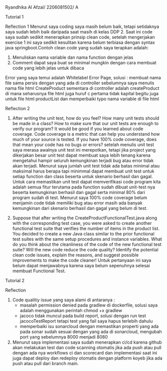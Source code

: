 Ryandhika Al Afzal/ 2206081502/ A

Tutorial 1

Reflection 1
Menurut saya coding saya masih belum baik, tetapi setidaknya saya sudah lebih baik daripada saat masih di kelas DDP 2. Saat ini code saya sudah sedikit menerapkan prinsip clean code, setelah mengerjakan exercise 1 ini saya sedikit kesulitan karena belum terbiasa dengan syntax java springboot.Contoh clean code yang sudah saya terapkan adalah:
1. Menuliskan nama variable dan nama function dengan jelas
2. Comment dapat saya buat se minimal mungkin dengan cara membuat code yang lebih jelas untuk dibaca

Error yang saya temui adalah Whitelabel Error Page, solusi : membuat nama file sama persis dengan yang ada di controller sebelumnya saya menulis nama file html CreateProduct sementara di controller adalah createProduct di mana seharusnya file html juga huruf c pertama tidak kapital begitu juga untuk file html productList dan memperbaiki typo nama variable di file html

Reflection 2
1. After writing the unit test, how do you feel? How many unit tests should be made in a class? How to make sure that our unit tests are enough to verify our program? It would be good if you learned about code coverage. Code coverage is a metric that can help you understand how much of your source is tested. If you have 100% code coverage, does that mean your code has no bugs or errors? 
setelah menulis unit test saya merasa awalnya unit test ini merepotkan, tetapi jika project yang dikerjakan besar unit test dapat membuat saya lebih tenang karena mengetahui hampir seluruh kemungkinan terjadi bug atau error tidak akan terjadi. Menurut saya jumlah unit test tidak ada batas minimal atau maksimal harus berapa tapi minimmal dapat membuat unit test untuk setiap function dan class beserta untuk skenario berhasil dan gagal. Untuk cara memastikan unit test dapat memverifikasi code program kita adalah semua fitur terutama pada function sudah dibuat unit-test nya beserta kemungkinan berhasil dan gagal serta minimal 80% dari program sudah di test. Menurut saya 100% code coverage belum menjamin code tidak memiliki bug atau error masih ada banyak kemungkinan dari skenario berhasil dan gagal yang belum di test.

2. Suppose that after writing the CreateProductFunctionalTest.java along with the corresponding test case, you were asked to create another functional test suite that verifies the number of items in the product list. You decided to create a new Java class similar to the prior functional test suites with the same setup procedures and instance variables.
   What do you think about the cleanliness of the code of the new functional test suite? Will the new code reduce the code quality? Identify the potential clean code issues, explain the reasons, and suggest possible improvements to make the code cleaner!
Untuk pertanyaan ini saya belum dapat menjawabnya karena saya belum sepenuhnya selesai membuat Functional Test.

Tutorial 2

Reflection

1. Code qualitiy issue yang saya alami di antaranya : 
   - masalah permission denied pada gradlew di dockerfile, solusi saya adalah menggunakan perintah chmod +x gradlew
   - jacoco tidak muncul pada build report, solusi dengan run test jacocoTestReport tetapi test yang fail saya hapus terlebih dahulu
   - memperbaiki isu sonarcloud dengan memastikan properti yang ada pada sonar sudah sesuai dengan yang ada di sonarcloud, mengubah port yang sebelumnya 8000 menjadi 8080
2. Menurut saya implementasi saya sudah menerapkan ci/cd karena github akan melakukan test dan code scanning otomatis jika ada push atau pull dengan ada nya workflows ci dan scorecard dan implementasi saat ini juga dapat deploy dan redeploy otomatis dengan platform koyeb jika ada push atau pull dari branch main.
